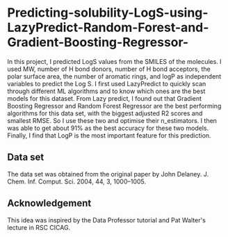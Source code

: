 # Predicting-solubility-LogS-using-LazyPredict-Random-Forest-and-Gradient-Boosting-Regressor-


In this project, I predicted LogS values from the SMILES of the molecules. I used MW, number of H bond donors, number of H bond acceptors, the polar surface area, the number of aromatic rings, and logP as independent variables to predict the Log S. I first used LazyPredict to quickly scan through different ML algorithms and to know which ones are the best models for this dataset. From Lazy predict, I found out that Gradient Boosting Regressor and Random Forest Regressor are the best performing algorithms for this data set, with the biggest adjusted R2 scores and smallest RMSE. So I use these two and optimise their n_estimators. I then was able to get about 91% as the best accuracy for these two models. Finally, I find that LogP is the most important feature for this prediction. 


## Data set
The data set was obtained from the original paper by John Delaney. J. Chem. Inf. Comput. Sci. 2004, 44, 3, 1000–1005.

## Acknowledgement
This idea was inspired by the Data Professor tutorial and Pat Walter's lecture in RSC CICAG.
